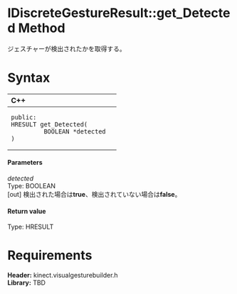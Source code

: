 IDiscreteGestureResult::get\_Detected Method  
============================================  

ジェスチャーが検出されたかを取得する。 <span id="syntaxSection"></span>

Syntax  
======  

<table>
<colgroup>
<col width="100%" />
</colgroup>
<thead>
<tr class="header">
<th align="left">C++</th>
</tr>
</thead>
<tbody>
<tr class="odd">
<td align="left"><pre><code>public:  
HRESULT get_Detected(  
         BOOLEAN *detected  
)</code></pre></td>
</tr>
</tbody>
</table>

<span id="ID4EG"></span>
#### Parameters  

*detected*    
Type: BOOLEAN  
[out] 検出された場合は**true**、検出されていない場合は**false**。  

<span id="ID4EP"></span>
#### Return value  

Type: HRESULT  

<span id="requirements"></span>

Requirements  
============  

**Header:** kinect.visualgesturebuilder.h  
**Library:** TBD  



<!--Please do not edit the data in the comment block below.-->
<!--
TOCTitle : get_Detected Method
RLTitle : IDiscreteGestureResult::get_Detected Method
KeywordK : get_Detected method
KeywordK : IDiscreteGestureResult::get_Detected method
KeywordF : IDiscreteGestureResult::get_Detected
KeywordF : get_Detected
KeywordF : Microsoft.Kinect.visualgesturebuilder.IDiscreteGestureResult.get_Detected(BOOLEAN@)
KeywordA : M:Microsoft.Kinect.visualgesturebuilder.IDiscreteGestureResult.get_Detected(BOOLEAN@)
AssetID : M:Microsoft.Kinect.visualgesturebuilder.IDiscreteGestureResult.get_Detected(BOOLEAN@)
Locale : en-us
CommunityContent : 1
APIType : Managed
APILocation : 
APIName : Microsoft.Kinect.visualgesturebuilder.IDiscreteGestureResult::get_Detected
TargetOS : Windows
TopicType : kbSyntax
DevLang : C++
DocSet : K4Wv2
ProjType : K4Wv2Proj
Technology : Kinect for Windows
Product : Kinect for Windows SDK v2
productversion : 20
-->

